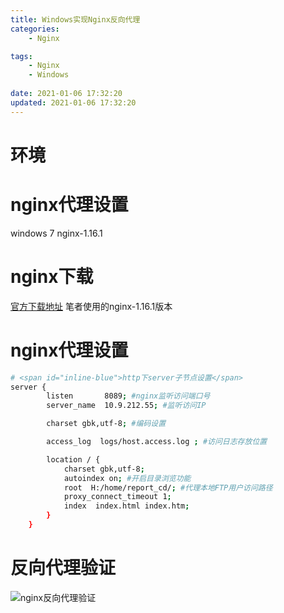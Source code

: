 ```yaml
---
title: Windows实现Nginx反向代理
categories: 
	- Nginx

tags: 
	- Nginx
	- Windows
		
date: 2021-01-06 17:32:20
updated: 2021-01-06 17:32:20
---
```

<!-- toc -->

# <span id="inline-blue">环境
# <span id="inline-blue">nginx代理设置
windows 7 
nginx-1.16.1

# <span id="inline-blue">nginx下载</span>

[官方下载地址](http://nginx.org/en/download.html)
笔者使用的nginx-1.16.1版本

<!-- more -->

# <span id="inline-blue">nginx代理设置</span>
```bash
# <span id="inline-blue">http下server子节点设置</span>
server {
        listen       8089; #nginx监听访问端口号
        server_name  10.9.212.55; #监听访问IP

        charset gbk,utf-8; #编码设置

        access_log  logs/host.access.log ; #访问日志存放位置

        location / {
			charset gbk,utf-8;
			autoindex on; #开启目录浏览功能
            root  H:/home/report_cd/; #代理本地FTP用户访问路径
			proxy_connect_timeout 1;
            index  index.html index.htm;
        }
	}
```
# <span id="inline-blue">反向代理验证</span>
![nginx反向代理验证](/images/nginx/nginx_20210107_05.png)

